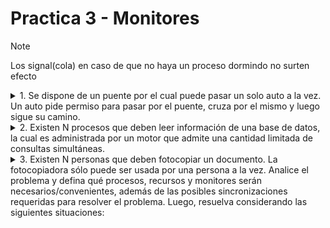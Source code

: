 # Practica 3 - Monitores
> [!NOTE]
> Los signal(cola) en caso de que no haya un proceso dormindo no surten efecto
<details>
  <summary>1. Se dispone de un puente por el cual puede pasar un solo auto a la vez. Un auto pide permiso para pasar por el puente, cruza por el mismo y luego sigue su camino.</summary>

  ``` java
    Monitor  Puente 
    cond cola;  
    int cant= 0; 
 
    Procedure entrarPuente () 
         while ( cant > 0) wait (cola); 
         cant = cant + 1;    
    end; 
 
    Procedure salirPuente () 
        cant = cant – 1; 
        signal(cola); 
    end; 
End Monitor;  
 
Process Auto [a:1..M] 
   Puente. entrarPuente (a); 
   “el auto cruza el puente” 
   Puente. salirPuente(a); 
End Process; 

  ```
<details>
  <summary>A) ¿El código funciona correctamente?
Justifique su respuesta</summary>

  Este es el contenido que se oculta hasta que haces clic. Puedes agregar texto, imágenes o incluso código aquí.

</details>
<details>
  <summary>B) ¿Se podría simplificar el programa? ¿Sin
monitor? ¿Menos procedimientos? ¿Sin
variable condition? En caso afirmativo,
rescriba el código</summary>

  Este es el contenido que se oculta hasta que haces clic. Puedes agregar texto, imágenes o incluso código aquí.

</details>
<details>
  <summary>C)¿La solución original respeta el orden de
llegada de los vehículos? Si rescribió el código
en el punto b), ¿esa solución respeta el orden
de llegada?</summary>

  Este es el contenido que se oculta hasta que haces clic. Puedes agregar texto, imágenes o incluso código aquí.

</details>
</details>

<details>
    <summary>2. Existen N procesos que deben leer información de una base de datos, la cual es administrada por un motor que admite una cantidad limitada de consultas simultáneas.</summary>
    <details>
    <summary>a) Analice el problema y defina qué procesos, recursos y monitores serán necesarios/convenientes,  además  de  las  posibles  sincronizaciones  requeridas  para resolver el problema.</summary>
    </details>
    <details>
    <summary> b) Implemente el acceso a la base por parte de los procesos, sabiendo que el motor de base de datos puede atender a lo sumo 5 consultas de lectura simultáneas.
    </summary>


``` java
    Monitor MotorBDD{
	int lugares = 0;
	cond cola;
	
	procedure pasar(){
		if(lugares == 5 ){ // si no hay lugar en la BDD me duermo 
			wait(cola);
		}
		// si hay lugar
		lugares++;
	}
	procedure salir(){
			signal(cola);
			// podria otro proceso entrar antes del que desperte ?
			lugares--;	
	}
}
```
``` java
  Process proceso[id:0..N-1]{
	Monitor.pasar();
	leerBaseDeDatos();
	Monitor.salir();

}
```
  </details>
</details>
<details>
  <summary>3.  Existen N personas que deben fotocopiar un documento. La fotocopiadora sólo puede ser 
usada  por  una  persona  a  la  vez.  Analice  el  problema  y  defina  qué  procesos,  recursos  y 
monitores serán necesarios/convenientes, además de las posibles sincronizaciones requeridas 
para resolver el problema. Luego, resuelva considerando las siguientes situaciones:</summary>
<details><summary>a) Implemente  una  solución  suponiendo  no  importa el  orden  de  uso.  Existe  una  función Fotocopiar() que simula el uso de la fotocopiadora.</summary>
</details>
<details><summary>b) Modifique la solución de (a) para el caso en que se deba respetar el orden de llegada.</summary>
</details>
<details><summary>c) Modifique la solución de (b) para el caso en que se deba dar prioridad de acuerdo con la 
edad de cada persona (cuando la fotocopiadora está libre la debe usar la persona de mayor 
edad entre las que estén esperando para usarla).</summary>
</details>
<details><summary>d) Modifique la solución de (a) para el caso en que se deba respetar estrictamente el orden dado por el identificador del proceso (la persona X no puede usar la fotocopiadora hasta que no haya terminado de usarla la persona X-1).</summary>
</details>
<details><summary>e) Modifique la solución de (b) para el caso en que además haya un Empleado que le indica a cada persona cuando debe usar la fotocopiadora.</summary>
</details>
<details><summary>f) Modificar la solución (e) para el caso en que sean 10 fotocopiadoras. El empleado le indica a la persona cuál fotocopiadora usar y cuándo hacerlo.</summary>
</details>
</details>

  

